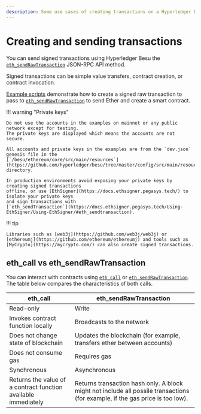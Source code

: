 ```yaml
---
description: Some use cases of creating transactions on a Hyperledger Besu network
---
```


# Creating and sending transactions

You can send signed transactions using Hyperledger Besu the
[`eth_sendRawTransaction`](../../Reference/API-Methods.md#eth_sendrawtransaction) JSON-RPC API
method.

Signed transactions can be simple value transfers, contract creation, or contract invocation.

[Example scripts](../Develop-Dapps/Use-web3js.md) demonstrate how to create a signed raw
transaction to pass to
[`eth_sendRawTransaction`](../../Reference/API-Methods.md#eth_sendrawtransaction) to send Ether and
create a smart contract.

!!! warning "Private keys"

    Do not use the accounts in the examples on mainnet or any public network except for testing.
    The private keys are displayed which means the accounts are not secure.

    All accounts and private keys in the examples are from the `dev.json` genesis file in the
    [`/besu/ethereum/core/src/main/resources`](https://github.com/hyperledger/besu/tree/master/config/src/main/resources)
    directory.

    In production environments avoid exposing your private keys by creating signed transactions
    offline, or use [EthSigner](https://docs.ethsigner.pegasys.tech/) to isolate your private keys
    and sign transactions with
    [`eth_sendTransaction`](https://docs.ethsigner.pegasys.tech/Using-EthSigner/Using-EthSigner/#eth_sendtransaction).

!!! tip

    Libraries such as [web3j](https://github.com/web3j/web3j) or
    [ethereumj](https://github.com/ethereum/ethereumj) and tools such as
    [MyCrypto](https://mycrypto.com/) can also create signed transactions.

## eth_call vs eth_sendRawTransaction

You can interact with contracts using [`eth_call`](../../Reference/API-Methods.md#eth_call) or
[`eth_sendRawTransaction`](../../Reference/API-Methods.md#eth_sendrawtransaction). The table below
compares the characteristics of both calls.

| eth_call                                                       | eth_sendRawTransaction                                                                                                        |
|----------------------------------------------------------------|-------------------------------------------------------------------------------------------------------------------------------|
| Read-only                                                      | Write                                                                                                                         |
| Invokes contract function locally                              | Broadcasts to the network                                                                                                     |
| Does not change state of blockchain                            | Updates the blockchain (for example, transfers ether between accounts)                                                        |
| Does not consume gas                                           | Requires gas                                                                                                                  |
| Synchronous                                                    | Asynchronous                                                                                                                  |
| Returns the value of a contract function available immediately | Returns transaction hash only. A block might not include all possile transactions (for example, if the gas price is too low). |
